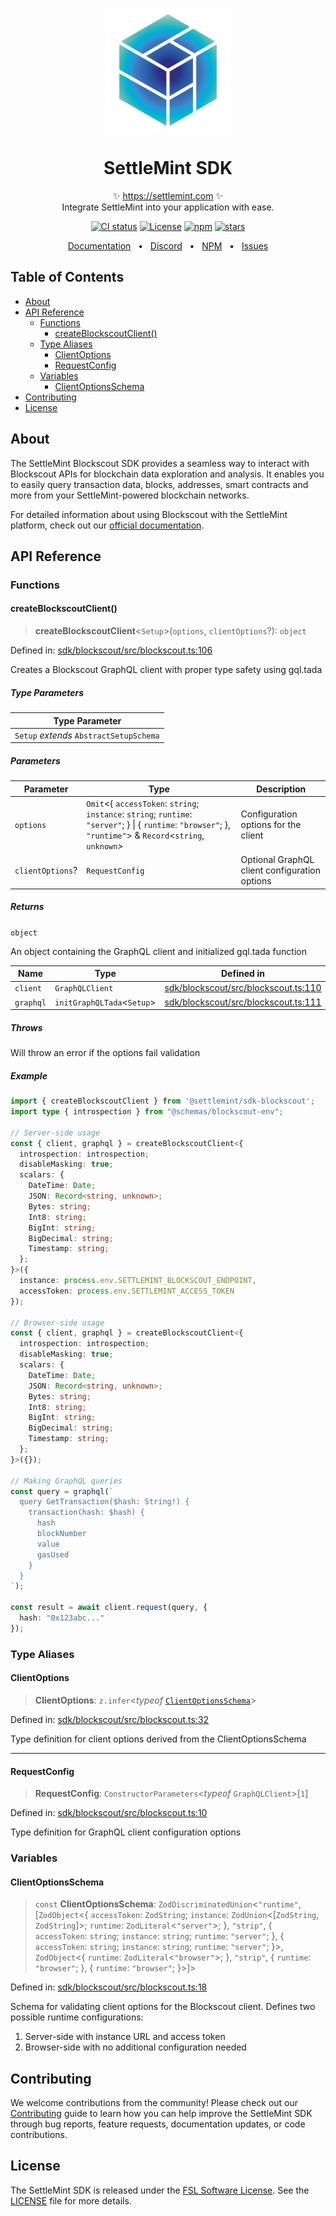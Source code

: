 <p align="center">
  <img src="https://github.com/settlemint/sdk/blob/main/logo.svg" width="200px" align="center" alt="SettleMint logo" />
  <h1 align="center">SettleMint SDK</h1>
  <p align="center">
    ✨ <a href="https://settlemint.com">https://settlemint.com</a> ✨
    <br/>
    Integrate SettleMint into your application with ease.
  </p>
</p>

<p align="center">
<a href="https://github.com/settlemint/sdk/actions?query=branch%3Amain"><img src="https://github.com/settlemint/sdk/actions/workflows/build.yml/badge.svg?event=push&branch=main" alt="CI status" /></a>
<a href="https://fsl.software" rel="nofollow"><img src="https://img.shields.io/npm/l/@settlemint/sdk-blockscout" alt="License"></a>
<a href="https://www.npmjs.com/package/@settlemint/sdk-blockscout" rel="nofollow"><img src="https://img.shields.io/npm/dw/@settlemint/sdk-blockscout" alt="npm"></a>
<a href="https://github.com/settlemint/sdk" rel="nofollow"><img src="https://img.shields.io/github/stars/settlemint/sdk" alt="stars"></a>
</p>

<div align="center">
  <a href="https://console.settlemint.com/documentation/">Documentation</a>
  <span>&nbsp;&nbsp;•&nbsp;&nbsp;</span>
  <a href="https://discord.com/invite/Mt5yqFrey9">Discord</a>
  <span>&nbsp;&nbsp;•&nbsp;&nbsp;</span>
  <a href="https://www.npmjs.com/package/@settlemint/sdk-blockscout">NPM</a>
  <span>&nbsp;&nbsp;•&nbsp;&nbsp;</span>
  <a href="https://github.com/settlemint/sdk/issues">Issues</a>
  <br />
</div>

## Table of Contents

- [About](#about)
- [API Reference](#api-reference)
  - [Functions](#functions)
    - [createBlockscoutClient()](#createblockscoutclient)
  - [Type Aliases](#type-aliases)
    - [ClientOptions](#clientoptions)
    - [RequestConfig](#requestconfig)
  - [Variables](#variables)
    - [ClientOptionsSchema](#clientoptionsschema)
- [Contributing](#contributing)
- [License](#license)

## About

The SettleMint Blockscout SDK provides a seamless way to interact with Blockscout APIs for blockchain data exploration and analysis. It enables you to easily query transaction data, blocks, addresses, smart contracts and more from your SettleMint-powered blockchain networks.

For detailed information about using Blockscout with the SettleMint platform, check out our [official documentation](https://console.settlemint.com/documentation/docs/using-platform/insights/).

## API Reference

### Functions

#### createBlockscoutClient()

> **createBlockscoutClient**\<`Setup`\>(`options`, `clientOptions`?): `object`

Defined in: [sdk/blockscout/src/blockscout.ts:106](https://github.com/settlemint/sdk/blob/v0.8.6/sdk/blockscout/src/blockscout.ts#L106)

Creates a Blockscout GraphQL client with proper type safety using gql.tada

##### Type Parameters

| Type Parameter |
| ------ |
| `Setup` *extends* `AbstractSetupSchema` |

##### Parameters

| Parameter | Type | Description |
| ------ | ------ | ------ |
| `options` | `Omit`\<\{ `accessToken`: `string`; `instance`: `string`; `runtime`: `"server"`; \} \| \{ `runtime`: `"browser"`; \}, `"runtime"`\> & `Record`\<`string`, `unknown`\> | Configuration options for the client |
| `clientOptions`? | `RequestConfig` | Optional GraphQL client configuration options |

##### Returns

`object`

An object containing the GraphQL client and initialized gql.tada function

| Name | Type | Defined in |
| ------ | ------ | ------ |
| `client` | `GraphQLClient` | [sdk/blockscout/src/blockscout.ts:110](https://github.com/settlemint/sdk/blob/v0.8.6/sdk/blockscout/src/blockscout.ts#L110) |
| `graphql` | `initGraphQLTada`\<`Setup`\> | [sdk/blockscout/src/blockscout.ts:111](https://github.com/settlemint/sdk/blob/v0.8.6/sdk/blockscout/src/blockscout.ts#L111) |

##### Throws

Will throw an error if the options fail validation

##### Example

```ts
import { createBlockscoutClient } from '@settlemint/sdk-blockscout';
import type { introspection } from "@schemas/blockscout-env";

// Server-side usage
const { client, graphql } = createBlockscoutClient<{
  introspection: introspection;
  disableMasking: true;
  scalars: {
    DateTime: Date;
    JSON: Record<string, unknown>;
    Bytes: string;
    Int8: string;
    BigInt: string;
    BigDecimal: string;
    Timestamp: string;
  };
}>({
  instance: process.env.SETTLEMINT_BLOCKSCOUT_ENDPOINT,
  accessToken: process.env.SETTLEMINT_ACCESS_TOKEN
});

// Browser-side usage
const { client, graphql } = createBlockscoutClient<{
  introspection: introspection;
  disableMasking: true;
  scalars: {
    DateTime: Date;
    JSON: Record<string, unknown>;
    Bytes: string;
    Int8: string;
    BigInt: string;
    BigDecimal: string;
    Timestamp: string;
  };
}>({});

// Making GraphQL queries
const query = graphql(`
  query GetTransaction($hash: String!) {
    transaction(hash: $hash) {
      hash
      blockNumber
      value
      gasUsed
    }
  }
`);

const result = await client.request(query, {
  hash: "0x123abc..."
});
```

### Type Aliases

#### ClientOptions

> **ClientOptions**: `z.infer`\<*typeof* [`ClientOptionsSchema`](README.md#clientoptionsschema)\>

Defined in: [sdk/blockscout/src/blockscout.ts:32](https://github.com/settlemint/sdk/blob/v0.8.6/sdk/blockscout/src/blockscout.ts#L32)

Type definition for client options derived from the ClientOptionsSchema

***

#### RequestConfig

> **RequestConfig**: `ConstructorParameters`\<*typeof* `GraphQLClient`\>\[`1`\]

Defined in: [sdk/blockscout/src/blockscout.ts:10](https://github.com/settlemint/sdk/blob/v0.8.6/sdk/blockscout/src/blockscout.ts#L10)

Type definition for GraphQL client configuration options

### Variables

#### ClientOptionsSchema

> `const` **ClientOptionsSchema**: `ZodDiscriminatedUnion`\<`"runtime"`, \[`ZodObject`\<\{ `accessToken`: `ZodString`; `instance`: `ZodUnion`\<\[`ZodString`, `ZodString`\]\>; `runtime`: `ZodLiteral`\<`"server"`\>; \}, `"strip"`, \{ `accessToken`: `string`; `instance`: `string`; `runtime`: `"server"`; \}, \{ `accessToken`: `string`; `instance`: `string`; `runtime`: `"server"`; \}\>, `ZodObject`\<\{ `runtime`: `ZodLiteral`\<`"browser"`\>; \}, `"strip"`, \{ `runtime`: `"browser"`; \}, \{ `runtime`: `"browser"`; \}\>\]\>

Defined in: [sdk/blockscout/src/blockscout.ts:18](https://github.com/settlemint/sdk/blob/v0.8.6/sdk/blockscout/src/blockscout.ts#L18)

Schema for validating client options for the Blockscout client.
Defines two possible runtime configurations:
1. Server-side with instance URL and access token
2. Browser-side with no additional configuration needed

## Contributing

We welcome contributions from the community! Please check out our [Contributing](../../.github/CONTRIBUTING.md) guide to learn how you can help improve the SettleMint SDK through bug reports, feature requests, documentation updates, or code contributions.

## License

The SettleMint SDK is released under the [FSL Software License](https://fsl.software). See the [LICENSE](LICENSE) file for more details.
